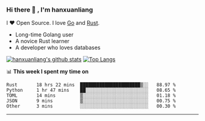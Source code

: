 ### Hi there 👋 , I'm hanxuanliang

<!--
**hanxuanliang/hanxuanliang** is a ✨ _special_ ✨ repository because its `README.md` (this file) appears on your GitHub profile.

Here are some ideas to get you started:

- 🔭 I’m currently working on ...
- 🌱 I’m currently learning ...
- 👯 I’m looking to collaborate on ...
- 🤔 I’m looking for help with ...
- 💬 Ask me about ...
- 📫 How to reach me: ...
- 😄 Pronouns: ...
- ⚡ Fun fact: ...
-->
I ❤ Open Source. I love [Go](https://golang.org) and [Rust](https://www.rust-lang.org/zh-CN/).

* Long-time Golang user
* A novice Rust learner
* A developer who loves databases

[![hanxuanliang's github stats](https://github-readme-stats.vercel.app/api/top-langs/?username=hanxuanliang&hide=html)](https://github.com/anuraghazra/github-readme-stats)
[![Top Langs](https://github-readme-stats.vercel.app/api?username=hanxuanliang&show_icons=true&count_private=true&line_height=40)](https://github.com/anuraghazra/github-readme-stats)

📊 **This week I spent my time on**
<!--START_SECTION:waka-->

```text
Rust       18 hrs 22 mins  ██████████████████████▒░░   88.97 %
Python     1 hr 47 mins    ██░░░░░░░░░░░░░░░░░░░░░░░   08.65 %
TOML       14 mins         ▒░░░░░░░░░░░░░░░░░░░░░░░░   01.18 %
JSON       9 mins          ▒░░░░░░░░░░░░░░░░░░░░░░░░   00.75 %
Other      3 mins          ░░░░░░░░░░░░░░░░░░░░░░░░░   00.30 %
```

<!--END_SECTION:waka-->

***
